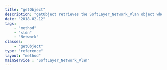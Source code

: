 ```yaml
---
title: "getObject"
description: "getObject retrieves the SoftLayer_Network_Vlan object whose ID number corresponds to the ID number of the init parameter passed to the SoftLayer_Network_Vlan service. You can only retrieve VLANs that are associated with your SoftLayer customer account. "
date: "2018-02-12"
tags:
    - "method"
    - "sldn"
    - "Network"
classes:
    - "getObject"
type: "reference"
layout: "method"
mainService : "SoftLayer_Network_Vlan"
---
```

